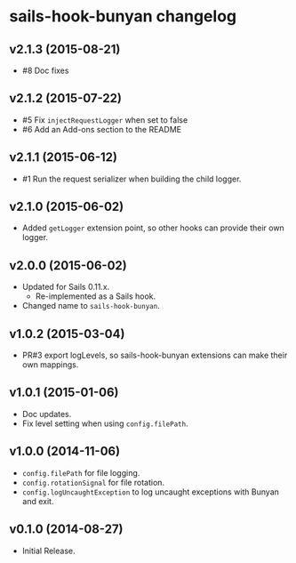 # sails-hook-bunyan changelog

## v2.1.3 (2015-08-21)

 * #8 Doc fixes

## v2.1.2 (2015-07-22)

 * #5 Fix `injectRequestLogger` when set to false
 * #6 Add an Add-ons section to the README

## v2.1.1 (2015-06-12)

 * #1 Run the request serializer when building the child logger.

## v2.1.0 (2015-06-02)

 * Added `getLogger` extension point, so other hooks can provide their own
   logger.

## v2.0.0 (2015-06-02)

 * Updated for Sails 0.11.x.
   * Re-implemented as a Sails hook.
 * Changed name to `sails-hook-bunyan`.

## v1.0.2 (2015-03-04)

 * PR#3 export logLevels, so sails-hook-bunyan extensions can make their
   own mappings.

## v1.0.1 (2015-01-06)

 * Doc updates.
 * Fix level setting when using `config.filePath`.

## v1.0.0 (2014-11-06)

 * `config.filePath` for file logging.
 * `config.rotationSignal` for file rotation.
 * `config.logUncaughtException` to log uncaught exceptions with Bunyan
   and exit.

## v0.1.0 (2014-08-27)

 * Initial Release.
